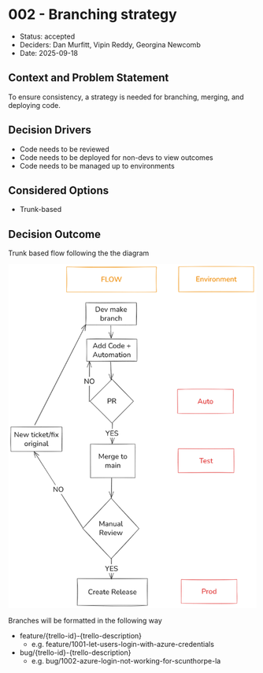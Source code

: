 # 002 - Branching strategy

* Status: accepted
* Deciders: Dan Murfitt, Vipin Reddy, Georgina Newcomb
* Date: 2025-09-18

## Context and Problem Statement

To ensure consistency, a strategy is needed for branching, merging, and deploying code.

## Decision Drivers <!-- optional -->

* Code needs to be reviewed
* Code needs to be deployed for non-devs to view outcomes
* Code needs to be managed up to environments

## Considered Options

* Trunk-based 

## Decision Outcome

Trunk based flow following the the diagram

![SAPSec Flow](https://github.com/DFE-Digital/sap-sector/blob/main/docs/adrs/assets/002-flow.png "Flow diagram showing branching and deployment process")

Branches will be formatted in the following way

* feature/{trello-id}-{trello-description}
    * e.g. feature/1001-let-users-login-with-azure-credentials
* bug/{trello-id}-{trello-description}
    * e.g. bug/1002-azure-login-not-working-for-scunthorpe-la
